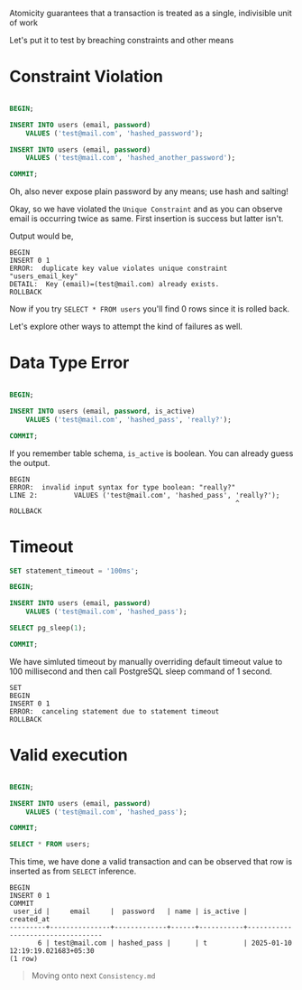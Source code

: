 Atomicity guarantees that a transaction is treated as a single, indivisible unit of work

Let's put it to test by breaching constraints and other means

# Constraint Violation

```sql

BEGIN;

INSERT INTO users (email, password)
	VALUES ('test@mail.com', 'hashed_password');

INSERT INTO users (email, password)
	VALUES ('test@mail.com', 'hashed_another_password');

COMMIT;

```

Oh, also never expose plain password by any means; use hash and salting!

Okay, so we have violated the `Unique Constraint` and as you can observe email is occurring twice as same. First insertion is success but latter isn't.

Output would be,

```
BEGIN
INSERT 0 1
ERROR:  duplicate key value violates unique constraint "users_email_key"
DETAIL:  Key (email)=(test@mail.com) already exists.
ROLLBACK
```

Now if you try `SELECT * FROM users` you'll find 0 rows since it is rolled back.

Let's explore other ways to attempt the kind of failures as well.

# Data Type Error

```sql

BEGIN;

INSERT INTO users (email, password, is_active)
	VALUES ('test@mail.com', 'hashed_pass', 'really?');

COMMIT;

```

If you remember table schema, `is_active` is boolean. You can already guess the output.

```
BEGIN
ERROR:  invalid input syntax for type boolean: "really?"
LINE 2:         VALUES ('test@mail.com', 'hashed_pass', 'really?');
                                                        ^
ROLLBACK
```

# Timeout

```sql
SET statement_timeout = '100ms';

BEGIN;

INSERT INTO users (email, password) 
	VALUES ('test@mail.com', 'hashed_pass');

SELECT pg_sleep(1);

COMMIT;
```

We have simluted timeout by manually overriding default timeout value to 100 millisecond and then call PostgreSQL sleep command of 1 second.

```
SET
BEGIN
INSERT 0 1
ERROR:  canceling statement due to statement timeout
ROLLBACK
```

# Valid execution

```sql

BEGIN;

INSERT INTO users (email, password) 
	VALUES ('test@mail.com', 'hashed_pass');

COMMIT;

SELECT * FROM users;
```

This time, we have done a valid transaction and can be observed that row is inserted as from `SELECT` inference.

```
BEGIN
INSERT 0 1
COMMIT
 user_id |     email     |  password   | name | is_active |            created_at            
---------+---------------+-------------+------+-----------+----------------------------------
       6 | test@mail.com | hashed_pass |      | t         | 2025-01-10 12:19:19.021683+05:30
(1 row)
```

> Moving onto next `Consistency.md`


